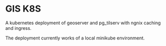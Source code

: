 # GIS K8S

A kubernetes deployment of geoserver and pg_tilserv with ngnix caching and ingress.

The deployment currently works of a local minikube environment.